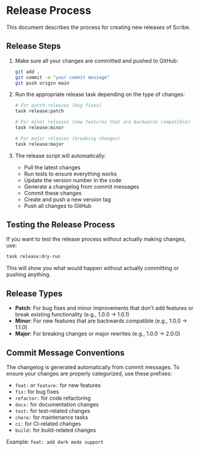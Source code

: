 # Release Process

This document describes the process for creating new releases of Scribe.

## Release Steps

1. Make sure all your changes are committed and pushed to GitHub:
   ```bash
   git add .
   git commit -m "your commit message"
   git push origin main
   ```

2. Run the appropriate release task depending on the type of changes:
   
   ```bash
   # For patch releases (bug fixes)
   task release:patch
   
   # For minor releases (new features that are backwards compatible)
   task release:minor
   
   # For major releases (breaking changes)
   task release:major
   ```

3. The release script will automatically:
   - Pull the latest changes
   - Run tests to ensure everything works
   - Update the version number in the code
   - Generate a changelog from commit messages
   - Commit these changes
   - Create and push a new version tag
   - Push all changes to GitHub

## Testing the Release Process

If you want to test the release process without actually making changes, use:

```bash
task release:dry-run
```

This will show you what would happen without actually committing or pushing anything.

## Release Types

- **Patch**: For bug fixes and minor improvements that don't add features or break existing functionality (e.g., 1.0.0 → 1.0.1)
- **Minor**: For new features that are backwards compatible (e.g., 1.0.0 → 1.1.0)
- **Major**: For breaking changes or major rewrites (e.g., 1.0.0 → 2.0.0)

## Commit Message Conventions

The changelog is generated automatically from commit messages. To ensure your changes are properly categorized, use these prefixes:

- `feat:` or `feature:` for new features
- `fix:` for bug fixes
- `refactor:` for code refactoring
- `docs:` for documentation changes
- `test:` for test-related changes
- `chore:` for maintenance tasks
- `ci:` for CI-related changes
- `build:` for build-related changes

Example: `feat: add dark mode support`